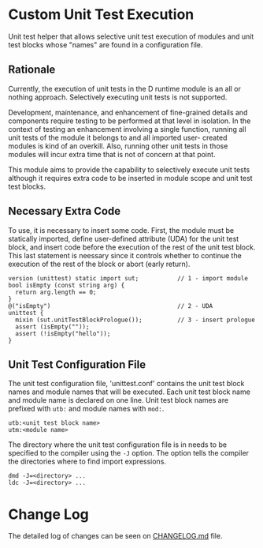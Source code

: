 # Custom Unit Test Execution

Unit test helper that allows selective unit test execution of modules and
unit test blocks whose "names" are found in a configuration file.



## Rationale

Currently, the execution of unit tests in the D runtime module is an all or
nothing approach. Selectively executing unit tests is not supported.

Development, maintenance, and enhancement of fine-grained details and
components require testing to be performed at that level in isolation.
In the context of testing an enhancement involving a single function,
running all unit tests of the module it belongs to and all imported user-
created modules is kind of an overkill. Also, running other unit tests in
those modules will incur extra time that is not of concern at that point.

This module aims to provide the capability to selectively execute unit tests
although it requires extra code to be inserted in module scope and unit test
test blocks.



## Necessary Extra Code

To use, it is necessary to insert some code. First, the module must be
statically imported, define user-defined attribute (UDA) for the unit test
block, and insert code before the execution of the rest of the unit test
block. This last statement is neessary since it controls whether to continue
the execution of the rest of the block or abort (early return).

~~~~~~~~~~
version (unittest) static import sut;           // 1 - import module
bool isEmpty (const string arg) {
  return arg.length == 0;
}
@("isEmpty")                                    // 2 - UDA
unittest {
  mixin (sut.unitTestBlockPrologue());          // 3 - insert prologue
  assert (isEmpty(""));
  assert (!isEmpty("hello"));
}
~~~~~~~~~~



## Unit Test Configuration File

The unit test configuration file, 'unittest.conf' contains the unit test block
names and module names that will be executed.
Each unit test block name and module name is declared on one line. Unit test
block names are prefixed with `utb:` and module names with `mod:`.

~~~~~~~~~~
utb:<unit test block name>
utm:<module name>
~~~~~~~~~~

The directory where the unit test configuration file is in needs to be specified
to the compiler using the `-J` option. The option tells the compiler the
directories where to find import expressions.

~~~~~~~~~~
dmd -J=<directory> ...
ldc -J=<directory> ...
~~~~~~~~~~



# Change Log

The detailed log of changes can be seen on [CHANGELOG.md](CHANGELOG.md)
file.

